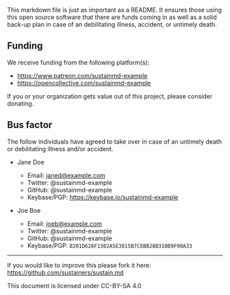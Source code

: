 This markdown file is just as important as a README. It ensures those using this open source software that there are funds coming in as well as a solid back-up plan in case of an debilitating illness, accident, or untimely death.

## Funding
We receive funding from the following platform(s):

* https://www.patreon.com/sustainmd-example
* https://opencollective.com/sustainmd-example

If you or your organization gets value out of this project, please consider donating.

## Bus factor
The follow individuals have agreed to take over in case of an untimely death or debilitating illness and/or accident.

* Jane Doe
  * Email: janed@example.com
  * Twitter: @sustainmd-example
  * GitHub: @sustainmd-example
  * Keybase/PGP: https://keybase.io/sustainmd-example


* Joe Boe
  * Email: joeb@example.com
  * Twitter: @sustainmd-example
  * GitHub: @sustainmd-example
  * Keybase/PGP: `B201D628F1302A5E3815B7CEBB28B310B9F90A33`

---

If you would like to improve this please fork it here: https://github.com/sustainers/sustain.md

This document is licensed under CC-BY-SA 4.0
